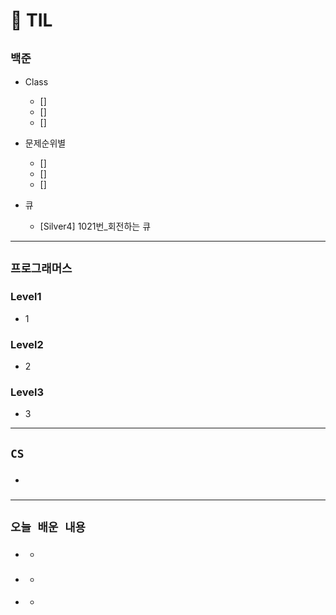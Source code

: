 # 🚩 TIL

## **`백준`**

- Class

  - []
  - []
  - []

- 문제순위별
  - []
  - []
  - []
- 큐
  - [Silver4] 1021번\_회전하는 큐

---

## **`프로그래머스`**

### Level1

- 1

### Level2

- 2

### Level3

- 3

---

## **`CS`**

- ###

---

## **`오늘 배운 내용`**

- ###
  -
- ###
  -
- ####
  -
